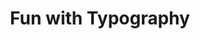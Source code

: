 ---
layout: blog_by_category
title: 'Fun with Typography'
category: typography
description: "Articles by category: Tips And Tricks - Grove Technologies - Washington DC's best Mac Support company for Digital Agencies"
permalink: "/blog/category/typography/"
image: /assets/images/photos/photo-10.jpg
tagline: "<br>Our Blog"
---